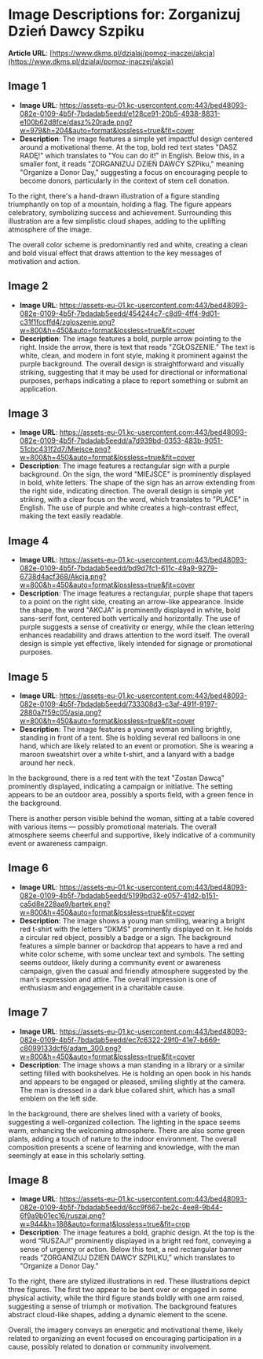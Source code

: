 # Image Descriptions for: Zorganizuj Dzień Dawcy Szpiku

**Article URL**: [https://www.dkms.pl/dzialaj/pomoz-inaczej/akcja](https://www.dkms.pl/dzialaj/pomoz-inaczej/akcja)

## Image 1
- **Image URL**: https://assets-eu-01.kc-usercontent.com:443/bed48093-082e-0109-4b5f-7bdadab5eedd/e128ce91-20b5-4938-8831-e100b62d8fce/dasz%20rade.png?w=979&h=204&auto=format&lossless=true&fit=cover
- **Description**: The image features a simple yet impactful design centered around a motivational theme. At the top, bold red text states "DASZ RADĘ!" which translates to "You can do it!" in English. Below this, in a smaller font, it reads "ZORGANIZUJ DZIEŃ DAWCY SZPiku," meaning "Organize a Donor Day," suggesting a focus on encouraging people to become donors, particularly in the context of stem cell donation.

To the right, there's a hand-drawn illustration of a figure standing triumphantly on top of a mountain, holding a flag. The figure appears celebratory, symbolizing success and achievement. Surrounding this illustration are a few simplistic cloud shapes, adding to the uplifting atmosphere of the image.

The overall color scheme is predominantly red and white, creating a clean and bold visual effect that draws attention to the key messages of motivation and action.

## Image 2
- **Image URL**: https://assets-eu-01.kc-usercontent.com:443/bed48093-082e-0109-4b5f-7bdadab5eedd/454244c7-c8d9-4ff4-9d01-c31f1fccffd4/zgloszenie.png?w=800&h=450&auto=format&lossless=true&fit=cover
- **Description**: The image features a bold, purple arrow pointing to the right. Inside the arrow, there is text that reads "ZGŁOSZENIE." The text is white, clean, and modern in font style, making it prominent against the purple background. The overall design is straightforward and visually striking, suggesting that it may be used for directional or informational purposes, perhaps indicating a place to report something or submit an application.

## Image 3
- **Image URL**: https://assets-eu-01.kc-usercontent.com:443/bed48093-082e-0109-4b5f-7bdadab5eedd/a7d939bd-0353-483b-9051-51cbc431f2d7/Miejsce.png?w=800&h=450&auto=format&lossless=true&fit=cover
- **Description**: The image features a rectangular sign with a purple background. On the sign, the word "MIEJSCE" is prominently displayed in bold, white letters. The shape of the sign has an arrow extending from the right side, indicating direction. The overall design is simple yet striking, with a clear focus on the word, which translates to "PLACE" in English. The use of purple and white creates a high-contrast effect, making the text easily readable.

## Image 4
- **Image URL**: https://assets-eu-01.kc-usercontent.com:443/bed48093-082e-0109-4b5f-7bdadab5eedd/bd9d7fc1-611c-49a9-9279-6738d4acf368/Akcja.png?w=800&h=450&auto=format&lossless=true&fit=cover
- **Description**: The image features a rectangular, purple shape that tapers to a point on the right side, creating an arrow-like appearance. Inside the shape, the word "AKCJA" is prominently displayed in white, bold sans-serif font, centered both vertically and horizontally. The use of purple suggests a sense of creativity or energy, while the clean lettering enhances readability and draws attention to the word itself. The overall design is simple yet effective, likely intended for signage or promotional purposes.

## Image 5
- **Image URL**: https://assets-eu-01.kc-usercontent.com:443/bed48093-082e-0109-4b5f-7bdadab5eedd/733308d3-c3af-491f-9197-2880a7f59c05/asia.png?w=800&h=450&auto=format&lossless=true&fit=cover
- **Description**: The image features a young woman smiling brightly, standing in front of a tent. She is holding several red balloons in one hand, which are likely related to an event or promotion. She is wearing a maroon sweatshirt over a white t-shirt, and a lanyard with a badge around her neck. 

In the background, there is a red tent with the text "Zostan Dawcą" prominently displayed, indicating a campaign or initiative. The setting appears to be an outdoor area, possibly a sports field, with a green fence in the background. 

There is another person visible behind the woman, sitting at a table covered with various items — possibly promotional materials. The overall atmosphere seems cheerful and supportive, likely indicative of a community event or awareness campaign.

## Image 6
- **Image URL**: https://assets-eu-01.kc-usercontent.com:443/bed48093-082e-0109-4b5f-7bdadab5eedd/5199bd32-e057-41d2-b151-ca5d8e228aa9/bartek.png?w=800&h=450&auto=format&lossless=true&fit=cover
- **Description**: The image shows a young man smiling, wearing a bright red t-shirt with the letters "DKMS" prominently displayed on it. He holds a circular red object, possibly a badge or a sign. The background features a simple banner or backdrop that appears to have a red and white color scheme, with some unclear text and symbols. The setting seems outdoor, likely during a community event or awareness campaign, given the casual and friendly atmosphere suggested by the man's expression and attire. The overall impression is one of enthusiasm and engagement in a charitable cause.

## Image 7
- **Image URL**: https://assets-eu-01.kc-usercontent.com:443/bed48093-082e-0109-4b5f-7bdadab5eedd/ec7c6322-29f0-41e7-b669-c8099133dcf6/adam_300.png?w=800&h=450&auto=format&lossless=true&fit=cover
- **Description**: The image shows a man standing in a library or a similar setting filled with bookshelves. He is holding an open book in his hands and appears to be engaged or pleased, smiling slightly at the camera. The man is dressed in a dark blue collared shirt, which has a small emblem on the left side. 

In the background, there are shelves lined with a variety of books, suggesting a well-organized collection. The lighting in the space seems warm, enhancing the welcoming atmosphere. There are also some green plants, adding a touch of nature to the indoor environment. The overall composition presents a scene of learning and knowledge, with the man seemingly at ease in this scholarly setting.

## Image 8
- **Image URL**: https://assets-eu-01.kc-usercontent.com:443/bed48093-082e-0109-4b5f-7bdadab5eedd/6cc9f667-be2c-4ee8-9b44-6f9a9b01ec16/ruszaj.png?w=944&h=188&auto=format&lossless=true&fit=crop
- **Description**: The image features a bold, graphic design. At the top is the word “RUSZAJ!” prominently displayed in a bright red font, conveying a sense of urgency or action. Below this text, a red rectangular banner reads “ZORGANIZUJ DZIEŃ DAWCY SZPILKU,” which translates to "Organize a Donor Day."

To the right, there are stylized illustrations in red. These illustrations depict three figures. The first two appear to be bent over or engaged in some physical activity, while the third figure stands boldly with one arm raised, suggesting a sense of triumph or motivation. The background features abstract cloud-like shapes, adding a dynamic element to the scene.

Overall, the imagery conveys an energetic and motivational theme, likely related to organizing an event focused on encouraging participation in a cause, possibly related to donation or community involvement.

